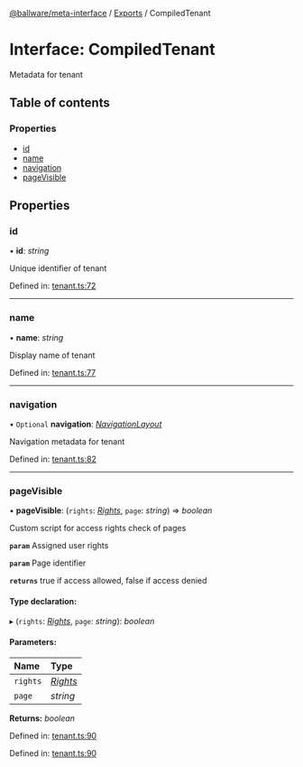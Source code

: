 [@ballware/meta-interface](../README.md) / [Exports](../modules.md) / CompiledTenant

# Interface: CompiledTenant

Metadata for tenant

## Table of contents

### Properties

- [id](compiledtenant.md#id)
- [name](compiledtenant.md#name)
- [navigation](compiledtenant.md#navigation)
- [pageVisible](compiledtenant.md#pagevisible)

## Properties

### id

• **id**: *string*

Unique identifier of tenant

Defined in: [tenant.ts:72](https://github.com/ballware/ballware-client/blob/cea3b48/packages/meta-interface/src/tenant.ts#L72)

___

### name

• **name**: *string*

Display name of tenant

Defined in: [tenant.ts:77](https://github.com/ballware/ballware-client/blob/cea3b48/packages/meta-interface/src/tenant.ts#L77)

___

### navigation

• `Optional` **navigation**: [*NavigationLayout*](navigationlayout.md)

Navigation metadata for tenant

Defined in: [tenant.ts:82](https://github.com/ballware/ballware-client/blob/cea3b48/packages/meta-interface/src/tenant.ts#L82)

___

### pageVisible

• **pageVisible**: (`rights`: [*Rights*](rights.md), `page`: *string*) => *boolean*

Custom script for access rights check of pages

**`param`** Assigned user rights

**`param`** Page identifier

**`returns`** true if access allowed, false if access denied

#### Type declaration:

▸ (`rights`: [*Rights*](rights.md), `page`: *string*): *boolean*

#### Parameters:

Name | Type |
:------ | :------ |
`rights` | [*Rights*](rights.md) |
`page` | *string* |

**Returns:** *boolean*

Defined in: [tenant.ts:90](https://github.com/ballware/ballware-client/blob/cea3b48/packages/meta-interface/src/tenant.ts#L90)

Defined in: [tenant.ts:90](https://github.com/ballware/ballware-client/blob/cea3b48/packages/meta-interface/src/tenant.ts#L90)

